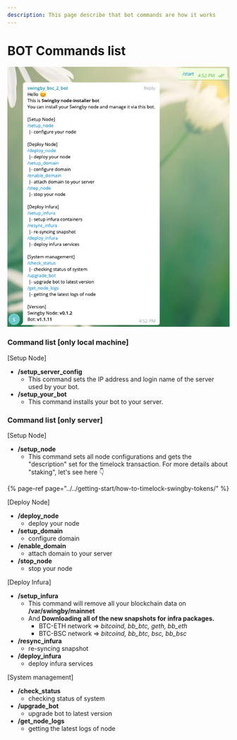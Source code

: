 ```yaml
---
description: This page describe that bot commands are how it works
---
```


# BOT Commands list

![Bot commdand list](../../.gitbook/assets/image%20%2835%29.png)

### Command list \[only local machine\]

\[Setup Node\]

* **/setup\_server\_config**  
  * This command sets the IP address and login name of the server used by your bot.
* **/setup\_your\_bot**  
  * This command installs your bot to your server.

### Command list \[only server\]

\[Setup Node\]

* **/setup\_node**
  * This command sets all node configurations and gets the "description" set for the timelock transaction.  For more details about "staking", let's see here 👇

{% page-ref page="../../getting-start/how-to-timelock-swingby-tokens/" %}



\[Deploy Node\] 

* **/deploy\_node** 
  * deploy your node 
* **/setup\_domain** 
  * configure domain 
* **/enable\_domain** 
  * attach domain to your server
* **/stop\_node** 
  * stop your node

\[Deploy Infura\] 

* **/setup\_infura** 
  * This command will remove all your blockchain data on **/var/swingby/mainnet** 
  * And **Downloading all of the new snapshots for infra packages.**
    * BTC-ETH network =&gt;  _bitcoind, bb\_btc, geth, bb\_eth_
    * BTC-BSC network =&gt;  _bitcoind, bb\_btc, bsc, bb\_bsc_
* **/resync\_infura** 
  * re-syncing snapshot 
* **/deploy\_infura** 
  * deploy infura services

\[System management\] 

* **/check\_status**
  * checking status of system 
* **/upgrade\_bot**
  * upgrade bot to latest version 
* **/get\_node\_logs**
  * getting the latest logs of node

